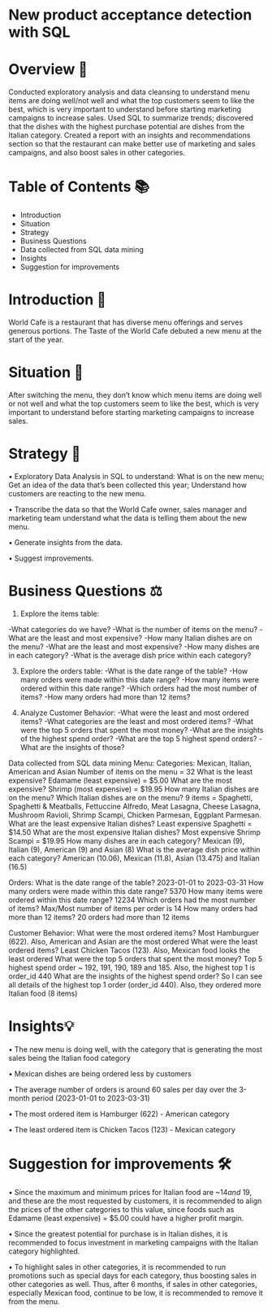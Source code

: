 # New product acceptance detection with SQL

# Overview 📖

Conducted exploratory analysis and data cleansing to understand menu items are doing well/not well and what the top customers seem to like the best, which is very important to understand before starting marketing campaigns to increase sales. Used SQL to summarize trends; discovered that the dishes with the highest purchase potential are dishes from the Italian category. Created a report with an insights and recommendations section so that the restaurant can make better use of marketing and sales campaigns, and also boost sales in other categories.

# Table of Contents 📚

- Introduction
- Situation
- Strategy
- Business Questions
- Data collected from SQL data mining
- Insights
- Suggestion for improvements

# Introduction 📝

World Cafe is a restaurant that has diverse menu offerings and serves generous portions. The Taste of the World Cafe debuted a new menu at the start of the year.

# Situation 🔎

After switching the menu, they don’t know which menu items are doing well or not well and what the top customers seem to like the best, which is very important to understand before starting marketing campaigns to increase sales.

# Strategy 🎯

• Exploratory Data Analysis in SQL to understand:
What is on the new menu; Get an idea of the data that’s been collected this year; Understand how customers are reacting to the new menu.

• Transcribe the data so that the World Cafe owner, sales manager and marketing team understand what the data is telling them about the new menu.

• Generate insights from the data.

• Suggest improvements.

# Business Questions ⚖️

1) Explore the items table:

-What categories do we have?
-What is the number of items on the menu?
-What are the least and most expensive?
-How many Italian dishes are on the menu? 
-What are the least and most expensive?
-How many dishes are in each category? 
-What is the average dish price within each category?

3) Explore the orders table:
-What is the date range of the table?
-How many orders were made within this date range?
-How many items were ordered within this date range?
-Which orders had the most number of items?
-How many orders had more than 12 items?

4) Analyze Customer Behavior:
-What were the least and most ordered items?
-What categories are the least and most ordered items?
-What were the top 5 orders that spent the most money?
-What are the insights of the highest spend order?
-What are the top 5 highest spend orders? -What are the insights of those?

Data collected from SQL data mining
Menu:
Categories: Mexican, Italian, American and Asian
Number of items on the menu = 32
What is the least expensive? Edamame (least expensive) = $5.00
What are the most expensive? Shrimp (most expensive) = $19.95
How many Italian dishes are on the menu? Which Italian dishes are on the menu? 9 items = Spaghetti, Spaghetti & Meatballs, Fettuccine Alfredo, Meat Lasagna, Cheese Lasagna, Mushroom Ravioli, Shrimp Scampi, Chicken Parmesan, Eggplant Parmesan.
What are the least expensive Italian dishes? Least expensive Spaghetti = $14.50
What are the most expensive Italian dishes? Most expensive Shrimp Scampi = $19.95
How many dishes are in each category? Mexican (9), Italian (9), American (9) and Asian (8)
What is the average dish price within each category? American (10.06), Mexican (11.8), Asian (13.475) and Italian (16.5)

Orders:
What is the date range of the table? 2023-01-01 to 2023-03-31
How many orders were made within this date range? 5370
How many items were ordered within this date range? 12234 
Which orders had the most number of items? Max/Most number of items per order is 14
How many orders had more than 12 items? 20 orders had more than 12 items

Customer Behavior:
What were the most ordered items? Most Hamburguer (622). Also, American and Asian are the most ordered
What were the least ordered items? Least Chicken Tacos (123). Also, Mexican food looks the least ordered
What were the top 5 orders that spent the most money?  Top 5 highest spend order ~ 192, 191, 190, 189 and 185. Also, the highest top 1 is order_id 440
What are the insights of the highest spend order? So I can see all details of the highest top 1 order (order_id 440). Also, they ordered more Italian food (8 items)

# Insights💡

• The new menu is doing well, with the category that is generating the most sales being the Italian food category

• Mexican dishes are being ordered less by customers

• The average number of orders is around 60 sales per day over the 3-month period (2023-01-01 to 2023-03-31)

• The most ordered item is Hamburger (622) - American category

• The least ordered item is Chicken Tacos (123) - Mexican category

# Suggestion for improvements 🛠️

• Since the maximum and minimum prices for Italian food are ~$14 and ~$19, and these are the most requested by customers, it is recommended to align the prices of the other categories to this value, since foods such as Edamame (least expensive) = $5.00 could have a higher profit margin.

• Since the greatest potential for purchase is in Italian dishes, it is recommended to focus investment in marketing campaigns with the Italian category highlighted.

• To highlight sales in other categories, it is recommended to run promotions such as special days for each category, thus boosting sales in other categories as well. Thus, after 6 months, if sales in other categories, especially Mexican food, continue to be low, it is recommended to remove it from the menu.
